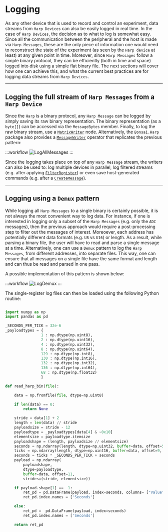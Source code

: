 # Logging

As any other device that is used to record and control an experiment, data streams from `Harp Devices` can also be easily logged in real time.
In the case of `Harp Devices`, the decision as to what to log is somewhat easy. Since all the communication between the peripheral and the host is made via `Harp Messages`, these are the only piece of information one would need to reconstruct the state of the experiment (as seen by the `Harp device` at least) at any given point in time.
Moreover, since `Harp Messages` follow a simple binary protocol, they can be efficiently (both in time and space) logged into disk using a simple flat binary file. The next sections will cover how one can achieve this, and what the current best practices are for logging data streams from `Harp Devices`.


---


## Logging the full stream of `Harp Messages` from a `Harp Device`

Since the `Harp` is a binary protocol, any `Harp Message` can be logged by simply saving its raw binary representation. The binary representation (as a `byte[]`) can be accessed via the `MessageBytes` member. Finally, to log the raw binary stream, use a [`MatrixWriter`](xref:Bonsai.Dsp.MatrixWriter) node. Alternatively, the `Bonsai.Harp` package also provides a [`MessageWriter`](xref:Bonsai.Harp.MessageWriter) operator that replicates the previous pattern:

:::workflow
![LogAllMessages](~/workflows/log-all-messages.bonsai)
:::

Since the logging takes place on top of any `Harp Message` stream, the writers can also be used to: log multiple devices in parallel, log filtered streams (e.g. after applying [`FilterRegister`](xref:Bonsai.Harp.FilterRegister)) or even save host-generated commands (e.g. after a [`CreateMessage`](xref:Bonsai.Harp.CreateMessage)).

---

## Logging using a `Demux` pattern

While logging all `Harp Messages` to a single binary is certainly possible, it is not always the most convenient way to log data. For instance, if one is interested in logging only a subset of the `Harp Messages` (e.g. only the `ADC` messages), then the previous approach would require a post-processing step to filter out the messages of interest. Moreoever, each address has potentially different data formats (e.g. `U8` vs `U16`) or length. As a result, while parsing a binary file, the user will have to read and parse a single message at a time. Alternatively, one can use a `Demux` pattern to log the `Harp Messages`, from different addresses, into separate files. This way, one can ensure that all messages on a single file have the same format and length and can thus be read and parsed in one pass.

A possible implementation of this pattern is shown below:

:::workflow
![LogDemux](~/workflows/log-demux.bonsai)
:::

The single-register log files can then be loaded using the following Python routine:

```Python

import numpy as np
import pandas as pd

_SECONDS_PER_TICK = 32e-6
_payloadtypes = {
                1 : np.dtype(np.uint8),
                2 : np.dtype(np.uint16),
                4 : np.dtype(np.uint32),
                8 : np.dtype(np.uint64),
                129 : np.dtype(np.int8),
                130 : np.dtype(np.int16),
                132 : np.dtype(np.int32),
                136 : np.dtype(np.int64),
                68 : np.dtype(np.float32)
                }

def read_harp_bin(file):

    data = np.fromfile(file, dtype=np.uint8)

    if len(data) == 0:
        return None

    stride = data[1] + 2
    length = len(data) // stride
    payloadsize = stride - 12
    payloadtype = _payloadtypes[data[4] & ~0x10]
    elementsize = payloadtype.itemsize
    payloadshape = (length, payloadsize // elementsize)
    seconds = np.ndarray(length, dtype=np.uint32, buffer=data, offset=5, strides=stride)
    ticks = np.ndarray(length, dtype=np.uint16, buffer=data, offset=9, strides=stride)
    seconds = ticks * _SECONDS_PER_TICK + seconds
    payload = np.ndarray(
        payloadshape,
        dtype=payloadtype,
        buffer=data, offset=11,
        strides=(stride, elementsize))

    if payload.shape[1] ==  1:
        ret_pd = pd.DataFrame(payload, index=seconds, columns= ["Value"])
        ret_pd.index.names = ['Seconds']

    else:
        ret_pd =  pd.DataFrame(payload, index=seconds)
        ret_pd.index.names = ['Seconds']

    return ret_pd

```